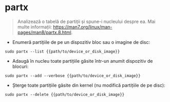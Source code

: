 # partx

> Analizează o tabelă de partiții și spune-i nucleului despre ea.
> Mai multe informații: <https://man7.org/linux/man-pages/man8/partx.8.html>.

- Enumeră partițiile de pe un dispozitiv bloc sau o imagine de disc:

`sudo partx --list {{path/to/device_or_disk_image}}`

- Adaugă în nucleu toate partițiile găsite într-un anumit dispozitiv de blocuri:

`sudo partx --add --verbose {{path/to/device_or_disk_image}}`

- Șterge toate partițiile găsite din kernel (nu modifică partițiile de pe disc):

`sudo partx --delete {{path/to/device_or_disk_image}}`

